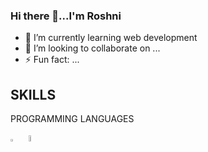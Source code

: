 ### Hi there 👋...I'm Roshni

- 🌱 I’m currently learning web development
- 👯 I’m looking to collaborate on ...
- ⚡ Fun fact: ...

## SKILLS
PROGRAMMING LANGUAGES
<br>
<p align="left">
  <img src="https://th.bing.com/th/id/OIP.pXrq6xy_Gxua3qTfGZLXqwHaKc?w=126&h=180&c=7&r=0&o=5&dpr=1.3&pid=1.7" width="5%" height="2%" title="css">
 
  <img src="https://clipart.info/images/ccovers/1499794874html5-js-css3-logo-png.png" width="5%" height="5%">
</p>



